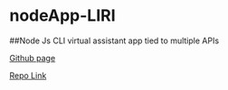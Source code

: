 # nodeApp-LIRI


##Node Js CLI virtual assistant app tied to multiple APIs



[Github page](https://itsbillp.github.io/NodeJs-LIRI/)

[Repo Link](https://github.com/itsbillp/NodeJs-LIRI/)

